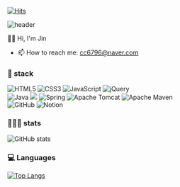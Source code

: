 <!-- 방문자 수 -->
[![Hits](https://hits.seeyoufarm.com/api/count/incr/badge.svg?url=https%3A%2F%2Fgithub.com%2Fgjbae1212%2Fhit-counter&count_bg=%2387B4F5&title_bg=%23555555&icon=github.svg&icon_color=%23E7E7E7&title=today%2FTotal&edge_flat=false)](https://hits.seeyoufarm.com)

<!-- 
**Jin6796/Jin6796** is a ✨ _special_ ✨ repository because its `README.md` (this file) appears on your GitHub profile.

Here are some ideas to get you started:

- 🔭 I’m currently working on ... 
- 🌱 I’m currently learning ...
- 👯 I’m looking to collaborate on ...
- 🤔 I’m looking for help with ...
- 💬 Ask me about ...
- 📫 How to reach me: ...
- 😄 Pronouns: ...
- ⚡ Fun fact: ...
-->

![header](https://capsule-render.vercel.app/api?type=wave&color=gradient&height=200&section=header&text=WelcomeToTheJin's&nbspGitHub&animation=twinkling&fontColor=ffffff&fontSize=50&fontAlignY=30)

👋🏻 Hi, I'm Jin
- 📫 How to reach me: cc6796@naver.com


### 📌 stack
![HTML5](https://img.shields.io/badge/html5-%23E34F26.svg?style=for-the-badge&logo=html5&logoColor=white) ![CSS3](https://img.shields.io/badge/css3-%231572B6.svg?style=for-the-badge&logo=css3&logoColor=white) ![JavaScript](https://img.shields.io/badge/javascript-%23323330.svg?style=for-the-badge&logo=javascript&logoColor=%23F7DF1E) ![jQuery](https://img.shields.io/badge/jquery-%230769AD.svg?style=for-the-badge&logo=jquery&logoColor=white) 
<br>
![Java](https://img.shields.io/badge/java-%23ED8B00.svg?style=for-the-badge&logo=java&logoColor=white)  <img src="https://img.shields.io/badge/oracle-F80000?style=for-the-badge&logo=oracle&logoColor=white">  ![Spring](https://img.shields.io/badge/spring-%236DB33F.svg?style=for-the-badge&logo=spring&logoColor=white) ![Apache Tomcat](https://img.shields.io/badge/apache%20tomcat-%23F8DC75.svg?style=for-the-badge&logo=apache-tomcat&logoColor=black) 
![Apache Maven](https://img.shields.io/badge/Apache%20Maven-C71A36?style=for-the-badge&logo=Apache%20Maven&logoColor=white) 
<br>
![GitHub](https://img.shields.io/badge/github-%23121011.svg?style=for-the-badge&logo=github&logoColor=white) ![Notion](https://img.shields.io/badge/Notion-%23000000.svg?style=for-the-badge&logo=notion&logoColor=white)
<br>
### 👩🏻‍💻 stats

![GitHub stats](https://github-readme-stats.vercel.app/api?username=jin6796&show_icons=true)



### 💻 Languages

[![Top Langs](https://github-readme-stats.vercel.app/api/top-langs/?username=jin6796)](https://github.com/anuraghazra/github-readme-stats)


